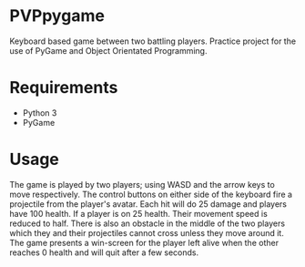 # PVPpygame
Keyboard based game between two battling players. Practice project for the use of PyGame and Object Orientated Programming.
# Requirements
- Python 3
- PyGame
# Usage
The game is played by two players; using WASD and the arrow keys to move respectively. The control buttons on either side of the keyboard fire a projectile from the player's avatar. Each hit will do 25 damage and players have 100 health. If a player is on 25 health. Their movement speed is reduced to half. There is also an obstacle in the middle of the two players which they and their projectiles cannot cross unless they move around it. The game presents a win-screen for the player left alive when the other reaches 0 health and will quit after a few seconds. 
